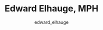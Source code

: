 ---
# this is autogenerated: do not edit
title: Edward Elhauge, MPH
author: edward_elhauge
layout: author-bio
jobtitle: Specialist
bio: 
type: member
excerpt: "Biographical summary for Edward Elhauge, MPH, Specialist in the Keiser Lab at UCSF."
header:
  teaser: /assets/images/people/bio-elhauge.jpg
papers: 
---